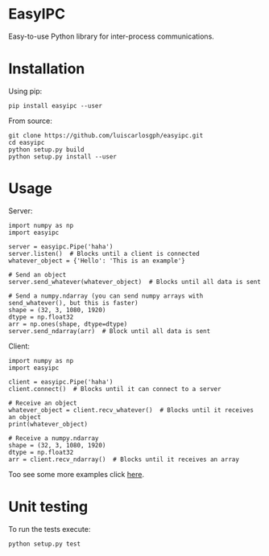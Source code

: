 # EasyIPC
Easy-to-use Python library for inter-process communications.

# Installation
Using pip:
```
pip install easyipc --user
```
From source:
```
git clone https://github.com/luiscarlosgph/easyipc.git
cd easyipc
python setup.py build
python setup.py install --user
```

# Usage
Server:
```
import numpy as np
import easyipc

server = easyipc.Pipe('haha')
server.listen()  # Blocks until a client is connected
whatever_object = {'Hello': 'This is an example'}

# Send an object 
server.send_whatever(whatever_object)  # Blocks until all data is sent

# Send a numpy.ndarray (you can send numpy arrays with send_whatever(), but this is faster)
shape = (32, 3, 1080, 1920)
dtype = np.float32
arr = np.ones(shape, dtype=dtype)
server.send_ndarray(arr)  # Block until all data is sent
```
Client:
```
import numpy as np
import easyipc

client = easyipc.Pipe('haha')
client.connect()  # Blocks until it can connect to a server

# Receive an object
whatever_object = client.recv_whatever()  # Blocks until it receives an object
print(whatever_object)

# Receive a numpy.ndarray
shape = (32, 3, 1080, 1920)
dtype = np.float32
arr = client.recv_ndarray()  # Blocks until it receives an array
```
Too see some more examples click [here](https://github.com/luiscarlosgph/easyipc/tree/master/examples).

# Unit testing
To run the tests execute:
```
python setup.py test
```
